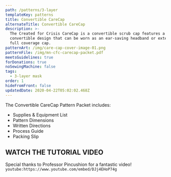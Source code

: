 ```yaml
---
path: /patterns/3-layer
templateKey: patterns
title: Convertible CareCap
alternateTitle: Convertible CareCap
description: >-
  The Created for Crisis CareCap is a convertible scrub cap features a
  convertible design that can be worn as an ear-saving headband or extended to a
  full coverage cap.
patternArt: /img/care-cap-cover-image-01.png
patternFile: /img/mn-cfc-carecap-packet.pdf
meetsGuidelines: true
forDonations: true
noSewingMachine: false
tags:
  - 3-layer mask
order: 1
hideFromFront: false
updatedDate: 2020-04-22T05:02:02.468Z
---
```

The Convertible CareCap Pattern Packet includes:

* Supplies & Equipment List
* Pattern Dimensions
* Written Directions
* Process Guide
* Packing Slip

## WATCH THE TUTORIAL VIDEO

Special thanks to Professor Pincushion for a fantastic video! `youtube:https://www.youtube.com/embed/DJj4EHoP74g`